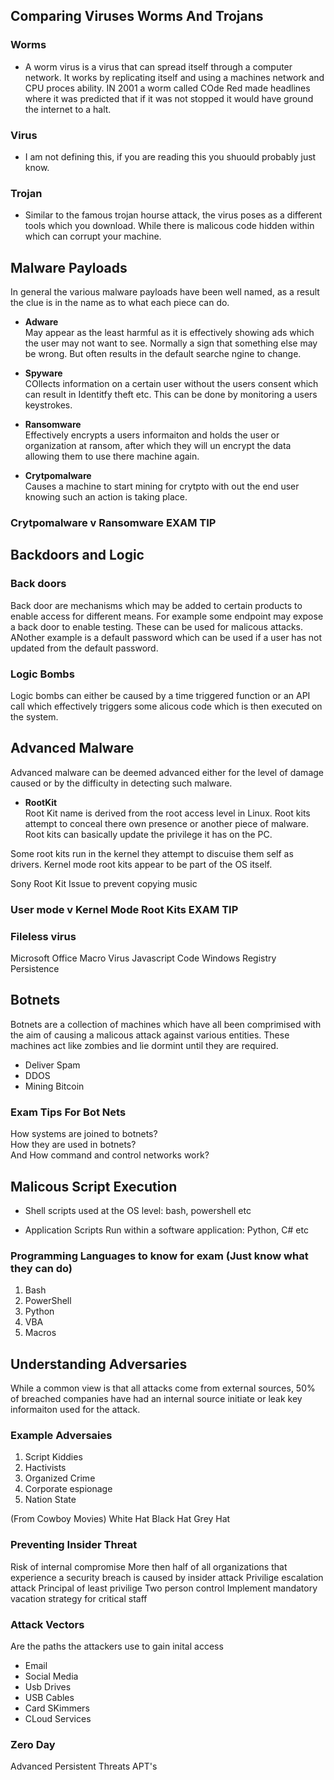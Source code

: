 

## Comparing Viruses Worms And Trojans

### Worms
- A worm virus is a virus that can spread itself through a computer network. It works by replicating itself and using a machines network and CPU proces ability. IN 2001 a worm called COde Red made headlines where it was predicted that if it was not stopped it would have ground the internet to a halt.

### Virus
- I am not defining this, if you are reading this you shuould probably just know.

### Trojan
- Similar to the famous trojan hourse attack, the virus poses as a different tools which you download. While there is malicous code hidden within which can corrupt your machine.

## Malware Payloads

In general the various malware payloads have been well named, as a result the clue is in the name as to what each piece can do.

- **Adware** \
May appear as the least harmful as it is effectively showing ads which the user may not want to see. Normally a sign that something else may be wrong. But often results in the default searche ngine to change.

- **Spyware**\
COllects information on a certain user without the users consent which can result in Identitfy theft etc. This can be done by monitoring a users keystrokes.

- **Ransomware**\
Effectively encrypts a users informaiton and holds the user or organization at ransom, after which they will un encrypt the data allowing them to use there machine again.

- **Crytpomalware**\
 Causes a machine to start mining for crytpto with out the end user knowing such an action is taking place.

### Crytpomalware v Ransomware EXAM TIP

## Backdoors and Logic

### Back doors
Back door are mechanisms which may be added to certain products to enable access for different means. For example some endpoint may expose a back door to enable testing. These can be used for malicous attacks. ANother example is a default password which can be used if a user has not updated from the default password.

### Logic Bombs
Logic bombs can either be caused by a time triggered function or an API call which effectively triggers some alicous code which is then executed on the system.

## Advanced Malware
Advanced malware can be deemed advanced either for the level of damage caused or by the difficulty in detecting such malware.

- **RootKit**\
Root Kit name is derived from the root access level in Linux. Root kits attempt to conceal there own presence or another piece of malware. Root kits can basically update the privilege it has on the PC.

Some root kits run in the kernel they attempt to discuise them self as drivers. Kernel mode root kits appear to be part of the OS itself. 

Sony Root Kit Issue to prevent copying music

### User mode v Kernel Mode Root Kits EXAM TIP


### Fileless virus
Microsoft Office Macro Virus
Javascript Code
Windows Registry Persistence


## Botnets
Botnets are a collection of machines which have all been comprimised with the aim of causing a malicous attack against various entities. These machines act like zombies and lie dormint until they are required.

- Deliver Spam
- DDOS
- Mining Bitcoin


### Exam Tips For Bot Nets
How systems are joined to botnets? <br/>
How they are used in botnets? <br/>
And How command and control networks work? <br/>

## Malicous Script Execution
- Shell scripts used at the OS level: bash, powershell etc

- Application Scripts
Run within a software application: Python, C# etc

### Programming Languages to know for exam (Just know what they can do)
1. Bash
2. PowerShell
3. Python
4. VBA 
5. Macros



## Understanding Adversaries
While a common view is that all attacks come from external sources, 50% of breached companies have had an internal source initiate or leak key informaiton used for the attack.

### Example Adversaies
1. Script Kiddies
2. Hactivists
3. Organized Crime
4. Corporate espionage
5. Nation State

(From Cowboy Movies)
White Hat 
Black Hat
Grey Hat

### Preventing Insider Threat
Risk of internal compromise
More then half of all organizations that experience a security breach is caused by insider attack
Privilige escalation attack
Principal of least privilige
Two person control
Implement mandatory vacation strategy for critical staff

### Attack Vectors
Are the paths the attackers use to gain inital access
- Email
- Social Media
- Usb Drives
- USB Cables
- Card SKimmers
- CLoud Services

### Zero Day

Advanced Persistent Threats
APT's








